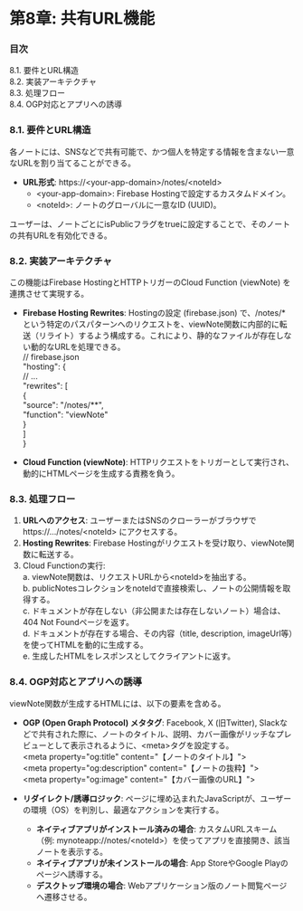 # **第8章: 共有URL機能**

### **目次**

8.1. 要件とURL構造  
8.2. 実装アーキテクチャ  
8.3. 処理フロー  
8.4. OGP対応とアプリへの誘導

### **8.1. 要件とURL構造**

各ノートには、SNSなどで共有可能で、かつ個人を特定する情報を含まない一意なURLを割り当てることができる。

* **URL形式**: https://\<your-app-domain\>/notes/\<noteId\>  
  * \<your-app-domain\>: Firebase Hostingで設定するカスタムドメイン。  
  * \<noteId\>: ノートのグローバルに一意なID (UUID)。

ユーザーは、ノートごとにisPublicフラグをtrueに設定することで、そのノートの共有URLを有効化できる。

### **8.2. 実装アーキテクチャ**

この機能はFirebase HostingとHTTPトリガーのCloud Function (viewNote) を連携させて実現する。

* **Firebase Hosting Rewrites**: Hostingの設定 (firebase.json) で、/notes/\* という特定のパスパターンへのリクエストを、viewNote関数に内部的に転送（リライト）するよう構成する。これにより、静的なファイルが存在しない動的なURLを処理できる。  
  // firebase.json  
  "hosting": {  
    // ...  
    "rewrites": \[  
      {  
        "source": "/notes/\*\*",  
        "function": "viewNote"  
      }  
    \]  
  }

* **Cloud Function (viewNote)**: HTTPリクエストをトリガーとして実行され、動的にHTMLページを生成する責務を負う。

### **8.3. 処理フロー**

1. **URLへのアクセス**: ユーザーまたはSNSのクローラーがブラウザで https://.../notes/\<noteId\> にアクセスする。  
2. **Hosting Rewrites**: Firebase Hostingがリクエストを受け取り、viewNote関数に転送する。  
3. Cloud Functionの実行:  
   a. viewNote関数は、リクエストURLから\<noteId\>を抽出する。  
   b. publicNotesコレクションをnoteIdで直接検索し、ノートの公開情報を取得する。  
   c. ドキュメントが存在しない（非公開または存在しないノート）場合は、404 Not Foundページを返す。  
   d. ドキュメントが存在する場合、その内容（title, description, imageUrl等）を使ってHTMLを動的に生成する。  
   e. 生成したHTMLをレスポンスとしてクライアントに返す。

### **8.4. OGP対応とアプリへの誘導**

viewNote関数が生成するHTMLには、以下の要素を含める。

* **OGP (Open Graph Protocol) メタタグ**: Facebook, X (旧Twitter), Slackなどで共有された際に、ノートのタイトル、説明、カバー画像がリッチなプレビューとして表示されるように、\<meta\>タグを設定する。  
  \<meta property="og:title" content="【ノートのタイトル】"\>  
  \<meta property="og:description" content="【ノートの抜粋】"\>  
  \<meta property="og:image" content="【カバー画像のURL】"\>

* **リダイレクト/誘導ロジック**: ページに埋め込まれたJavaScriptが、ユーザーの環境（OS）を判別し、最適なアクションを実行する。  
  * **ネイティブアプリがインストール済みの場合**: カスタムURLスキーム（例: mynoteapp://notes/\<noteId\>）を使ってアプリを直接開き、該当ノートを表示する。  
  * **ネイティブアプリが未インストールの場合**: App StoreやGoogle Playのページへ誘導する。  
  * **デスクトップ環境の場合**: Webアプリケーション版のノート閲覧ページへ遷移させる。
